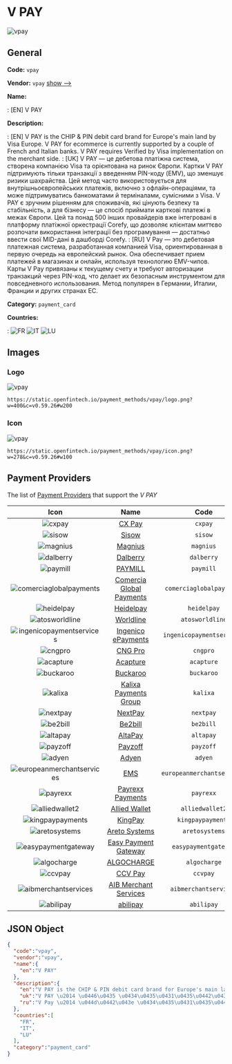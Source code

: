 
# V PAY 
![vpay](https://static.openfintech.io/payment_methods/vpay/logo.png?w=400&c=v0.59.26#w200)  

## General 
**Code:** `vpay` 
 
**Vendor:** `vpay` [show -->](/vendors/vpay/) 
 
**Name:** 
 
:	[EN] V PAY 
 
**Description:** 
 
: [EN] V PAY is the CHIP & PIN debit card brand for Europe's main land by Visa Europe. V PAY for ecommerce is currently supported by a couple of French and Italian banks. V PAY requires Verified by Visa implementation on the merchant side. 
: [UK] V PAY — це дебетова платіжна система, створена компанією Visa та орієнтована на ринок Європи. Картки V PAY підтримують тільки транзакції з введенням PIN-коду (EMV), що зменшує ризики шахрайства. Цей метод часто використовується для внутрішньоєвропейських платежів, включно з офлайн-операціями, та може підтримуватись банкоматами й терміналами, сумісними з Visa. V PAY є зручним рішенням для споживачів, які цінують безпеку та стабільність, а для бізнесу — це спосіб приймати карткові платежі в межах Європи. Цей та понад 500 інших провайдерів вже інтегровані в платформу платіжної оркестрації Corefy, що дозволяє клієнтам миттєво розпочати використання інтеграції без програмування — достатньо ввести свої MID-дані в дашборді Corefy. 
: [RU] V Pay — это дебетовая платежная система, разработанная компанией Visa, ориентированная в первую очередь на европейский рынок. Она обеспечивает прием платежей в магазинах и онлайн, используя технологию EMV-чипов. Карты V Pay привязаны к текущему счету и требуют авторизации транзакций через PIN-код, что делает их безопасным инструментом для повседневного использования. Метод популярен в Германии, Италии, Франции и других странах ЕС. 
 
**Category:** `payment_card` 
 
**Countries:** 
 
:	![FR](https://cdnjs.cloudflare.com/ajax/libs/flag-icon-css/3.3.0/flags/4x3/fr.svg#w24) 	![IT](https://cdnjs.cloudflare.com/ajax/libs/flag-icon-css/3.3.0/flags/4x3/it.svg#w24) 	![LU](https://cdnjs.cloudflare.com/ajax/libs/flag-icon-css/3.3.0/flags/4x3/lu.svg#w24)  

## Images 

### Logo 
![vpay](https://static.openfintech.io/payment_methods/vpay/logo.png?w=400&c=v0.59.26#w200)  

```
https://static.openfintech.io/payment_methods/vpay/logo.png?w=400&c=v0.59.26#w200
```  

### Icon 
![vpay](https://static.openfintech.io/payment_methods/vpay/icon.png?w=278&c=v0.59.26#w100)  

```
https://static.openfintech.io/payment_methods/vpay/icon.png?w=278&c=v0.59.26#w100
```  

## Payment Providers 
 
The list of [Payment Providers](/payment-providers/) that support the _V PAY_ 

|Icon|Name|Code| 
|:---:|:---:|:---:| 
|![cxpay](https://static.openfintech.io/payment_providers/cxpay/icon.png?w=278&c=v0.59.26#w100) |[CX Pay](/payment-providers/cxpay/)|`cxpay`| 
|![sisow](https://static.openfintech.io/payment_providers/sisow/icon.png?w=278&c=v0.59.26#w100) |[Sisow](/payment-providers/sisow/)|`sisow`| 
|![magnius](https://static.openfintech.io/payment_providers/magnius/icon.png?w=278&c=v0.59.26#w100) |[Magnius](/payment-providers/magnius/)|`magnius`| 
|![dalberry](https://static.openfintech.io/payment_providers/dalberry/icon.png?w=278&c=v0.59.26#w100) |[Dalberry](/payment-providers/dalberry/)|`dalberry`| 
|![paymill](https://static.openfintech.io/payment_providers/paymill/icon.png?w=278&c=v0.59.26#w100) |[PAYMILL](/payment-providers/paymill/)|`paymill`| 
|![comerciaglobalpayments](https://static.openfintech.io/payment_providers/comerciaglobalpayments/icon.png?w=278&c=v0.59.26#w100) |[Comercia Global Payments](/payment-providers/comerciaglobalpayments/)|`comerciaglobalpayments`| 
|![heidelpay](https://static.openfintech.io/payment_providers/heidelpay/icon.png?w=278&c=v0.59.26#w100) |[Heidelpay](/payment-providers/heidelpay/)|`heidelpay`| 
|![atosworldline](https://static.openfintech.io/payment_providers/atosworldline/icon.png?w=278&c=v0.59.26#w100) |[Worldline](/payment-providers/atosworldline/)|`atosworldline`| 
|![ingenicopaymentservices](https://static.openfintech.io/payment_providers/ingenicopaymentservices/icon.png?w=278&c=v0.59.26#w100) |[Ingenico ePayments](/payment-providers/ingenicopaymentservices/)|`ingenicopaymentservices`| 
|![cngpro](https://static.openfintech.io/payment_providers/cngpro/icon.png?w=278&c=v0.59.26#w100) |[CNG Pro](/payment-providers/cngpro/)|`cngpro`| 
|![acapture](https://static.openfintech.io/payment_providers/acapture/icon.png?w=278&c=v0.59.26#w100) |[Acapture](/payment-providers/acapture/)|`acapture`| 
|![buckaroo](https://static.openfintech.io/payment_providers/buckaroo/icon.png?w=278&c=v0.59.26#w100) |[Buckaroo](/payment-providers/buckaroo/)|`buckaroo`| 
|![kalixa](https://static.openfintech.io/payment_providers/kalixa/icon.png?w=278&c=v0.59.26#w100) |[Kalixa Payments Group](/payment-providers/kalixa/)|`kalixa`| 
|![nextpay](https://static.openfintech.io/payment_providers/nextpay/icon.png?w=278&c=v0.59.26#w100) |[NextPay](/payment-providers/nextpay/)|`nextpay`| 
|![be2bill](https://static.openfintech.io/payment_providers/be2bill/icon.png?w=278&c=v0.59.26#w100) |[Be2bill](/payment-providers/be2bill/)|`be2bill`| 
|![altapay](https://static.openfintech.io/payment_providers/altapay/icon.png?w=278&c=v0.59.26#w100) |[AltaPay](/payment-providers/altapay/)|`altapay`| 
|![payzoff](https://static.openfintech.io/payment_providers/payzoff/icon.png?w=278&c=v0.59.26#w100) |[Payzoff](/payment-providers/payzoff/)|`payzoff`| 
|![adyen](https://static.openfintech.io/payment_providers/adyen/icon.svg?w=278&c=v0.59.26#w100) |[Adyen](/payment-providers/adyen/)|`adyen`| 
|![europeanmerchantservices](https://static.openfintech.io/payment_providers/europeanmerchantservices/icon.png?w=278&c=v0.59.26#w100) |[EMS](/payment-providers/europeanmerchantservices/)|`europeanmerchantservices`| 
|![payrexx](https://static.openfintech.io/payment_providers/payrexx/icon.png?w=278&c=v0.59.26#w100) |[Payrexx Payments](/payment-providers/payrexx/)|`payrexx`| 
|![alliedwallet2](https://static.openfintech.io/payment_providers/alliedwallet2/icon.png?w=278&c=v0.59.26#w100) |[Allied Wallet](/payment-providers/alliedwallet2/)|`alliedwallet2`| 
|![kingpaypayments](https://static.openfintech.io/payment_providers/kingpaypayments/icon.png?w=278&c=v0.59.26#w100) |[KingPay](/payment-providers/kingpaypayments/)|`kingpaypayments`| 
|![aretosystems](https://static.openfintech.io/payment_providers/aretosystems/icon.png?w=278&c=v0.59.26#w100) |[Areto Systems](/payment-providers/aretosystems/)|`aretosystems`| 
|![easypaymentgateway](https://static.openfintech.io/payment_providers/easypaymentgateway/icon.png?w=278&c=v0.59.26#w100) |[Easy Payment Gateway](/payment-providers/easypaymentgateway/)|`easypaymentgateway`| 
|![algocharge](https://static.openfintech.io/payment_providers/algocharge/icon.png?w=278&c=v0.59.26#w100) |[ALGOCHARGE](/payment-providers/algocharge/)|`algocharge`| 
|![ccvpay](https://static.openfintech.io/payment_providers/ccvpay/icon.png?w=278&c=v0.59.26#w100) |[CCV Pay](/payment-providers/ccvpay/)|`ccvpay`| 
|![aibmerchantservices](https://static.openfintech.io/payment_providers/aibmerchantservices/icon.png?w=278&c=v0.59.26#w100) |[AIB Merchant Services](/payment-providers/aibmerchantservices/)|`aibmerchantservices`| 
|![abilipay](https://static.openfintech.io/payment_providers/abilipay/icon.png?w=278&c=v0.59.26#w100) |[abilipay](/payment-providers/abilipay/)|`abilipay`| 
 

## JSON Object 

```json
{
  "code":"vpay",
  "vendor":"vpay",
  "name":{
    "en":"V PAY"
  },
  "description":{
    "en":"V PAY is the CHIP & PIN debit card brand for Europe's main land by Visa Europe. V PAY for ecommerce is currently supported by a couple of French and Italian banks. V PAY requires Verified by Visa implementation on the merchant side.",
    "uk":"V PAY \u2014 \u0446\u0435 \u0434\u0435\u0431\u0435\u0442\u043e\u0432\u0430 \u043f\u043b\u0430\u0442\u0456\u0436\u043d\u0430 \u0441\u0438\u0441\u0442\u0435\u043c\u0430, \u0441\u0442\u0432\u043e\u0440\u0435\u043d\u0430 \u043a\u043e\u043c\u043f\u0430\u043d\u0456\u0454\u044e Visa \u0442\u0430 \u043e\u0440\u0456\u0454\u043d\u0442\u043e\u0432\u0430\u043d\u0430 \u043d\u0430 \u0440\u0438\u043d\u043e\u043a \u0404\u0432\u0440\u043e\u043f\u0438. \u041a\u0430\u0440\u0442\u043a\u0438 V PAY \u043f\u0456\u0434\u0442\u0440\u0438\u043c\u0443\u044e\u0442\u044c \u0442\u0456\u043b\u044c\u043a\u0438 \u0442\u0440\u0430\u043d\u0437\u0430\u043a\u0446\u0456\u0457 \u0437 \u0432\u0432\u0435\u0434\u0435\u043d\u043d\u044f\u043c PIN-\u043a\u043e\u0434\u0443 (EMV), \u0449\u043e \u0437\u043c\u0435\u043d\u0448\u0443\u0454 \u0440\u0438\u0437\u0438\u043a\u0438 \u0448\u0430\u0445\u0440\u0430\u0439\u0441\u0442\u0432\u0430. \u0426\u0435\u0439 \u043c\u0435\u0442\u043e\u0434 \u0447\u0430\u0441\u0442\u043e \u0432\u0438\u043a\u043e\u0440\u0438\u0441\u0442\u043e\u0432\u0443\u0454\u0442\u044c\u0441\u044f \u0434\u043b\u044f \u0432\u043d\u0443\u0442\u0440\u0456\u0448\u043d\u044c\u043e\u0454\u0432\u0440\u043e\u043f\u0435\u0439\u0441\u044c\u043a\u0438\u0445 \u043f\u043b\u0430\u0442\u0435\u0436\u0456\u0432, \u0432\u043a\u043b\u044e\u0447\u043d\u043e \u0437 \u043e\u0444\u043b\u0430\u0439\u043d-\u043e\u043f\u0435\u0440\u0430\u0446\u0456\u044f\u043c\u0438, \u0442\u0430 \u043c\u043e\u0436\u0435 \u043f\u0456\u0434\u0442\u0440\u0438\u043c\u0443\u0432\u0430\u0442\u0438\u0441\u044c \u0431\u0430\u043d\u043a\u043e\u043c\u0430\u0442\u0430\u043c\u0438 \u0439 \u0442\u0435\u0440\u043c\u0456\u043d\u0430\u043b\u0430\u043c\u0438, \u0441\u0443\u043c\u0456\u0441\u043d\u0438\u043c\u0438 \u0437 Visa. V PAY \u0454 \u0437\u0440\u0443\u0447\u043d\u0438\u043c \u0440\u0456\u0448\u0435\u043d\u043d\u044f\u043c \u0434\u043b\u044f \u0441\u043f\u043e\u0436\u0438\u0432\u0430\u0447\u0456\u0432, \u044f\u043a\u0456 \u0446\u0456\u043d\u0443\u044e\u0442\u044c \u0431\u0435\u0437\u043f\u0435\u043a\u0443 \u0442\u0430 \u0441\u0442\u0430\u0431\u0456\u043b\u044c\u043d\u0456\u0441\u0442\u044c, \u0430 \u0434\u043b\u044f \u0431\u0456\u0437\u043d\u0435\u0441\u0443 \u2014 \u0446\u0435 \u0441\u043f\u043e\u0441\u0456\u0431 \u043f\u0440\u0438\u0439\u043c\u0430\u0442\u0438 \u043a\u0430\u0440\u0442\u043a\u043e\u0432\u0456 \u043f\u043b\u0430\u0442\u0435\u0436\u0456 \u0432 \u043c\u0435\u0436\u0430\u0445 \u0404\u0432\u0440\u043e\u043f\u0438. \u0426\u0435\u0439 \u0442\u0430 \u043f\u043e\u043d\u0430\u0434 500 \u0456\u043d\u0448\u0438\u0445 \u043f\u0440\u043e\u0432\u0430\u0439\u0434\u0435\u0440\u0456\u0432 \u0432\u0436\u0435 \u0456\u043d\u0442\u0435\u0433\u0440\u043e\u0432\u0430\u043d\u0456 \u0432 \u043f\u043b\u0430\u0442\u0444\u043e\u0440\u043c\u0443 \u043f\u043b\u0430\u0442\u0456\u0436\u043d\u043e\u0457 \u043e\u0440\u043a\u0435\u0441\u0442\u0440\u0430\u0446\u0456\u0457 Corefy, \u0449\u043e \u0434\u043e\u0437\u0432\u043e\u043b\u044f\u0454 \u043a\u043b\u0456\u0454\u043d\u0442\u0430\u043c \u043c\u0438\u0442\u0442\u0454\u0432\u043e \u0440\u043e\u0437\u043f\u043e\u0447\u0430\u0442\u0438 \u0432\u0438\u043a\u043e\u0440\u0438\u0441\u0442\u0430\u043d\u043d\u044f \u0456\u043d\u0442\u0435\u0433\u0440\u0430\u0446\u0456\u0457 \u0431\u0435\u0437 \u043f\u0440\u043e\u0433\u0440\u0430\u043c\u0443\u0432\u0430\u043d\u043d\u044f \u2014 \u0434\u043e\u0441\u0442\u0430\u0442\u043d\u044c\u043e \u0432\u0432\u0435\u0441\u0442\u0438 \u0441\u0432\u043e\u0457 MID-\u0434\u0430\u043d\u0456 \u0432 \u0434\u0430\u0448\u0431\u043e\u0440\u0434\u0456 Corefy.",
    "ru":"V Pay \u2014 \u044d\u0442\u043e \u0434\u0435\u0431\u0435\u0442\u043e\u0432\u0430\u044f \u043f\u043b\u0430\u0442\u0435\u0436\u043d\u0430\u044f \u0441\u0438\u0441\u0442\u0435\u043c\u0430, \u0440\u0430\u0437\u0440\u0430\u0431\u043e\u0442\u0430\u043d\u043d\u0430\u044f \u043a\u043e\u043c\u043f\u0430\u043d\u0438\u0435\u0439 Visa, \u043e\u0440\u0438\u0435\u043d\u0442\u0438\u0440\u043e\u0432\u0430\u043d\u043d\u0430\u044f \u0432 \u043f\u0435\u0440\u0432\u0443\u044e \u043e\u0447\u0435\u0440\u0435\u0434\u044c \u043d\u0430 \u0435\u0432\u0440\u043e\u043f\u0435\u0439\u0441\u043a\u0438\u0439 \u0440\u044b\u043d\u043e\u043a. \u041e\u043d\u0430 \u043e\u0431\u0435\u0441\u043f\u0435\u0447\u0438\u0432\u0430\u0435\u0442 \u043f\u0440\u0438\u0435\u043c \u043f\u043b\u0430\u0442\u0435\u0436\u0435\u0439 \u0432 \u043c\u0430\u0433\u0430\u0437\u0438\u043d\u0430\u0445 \u0438 \u043e\u043d\u043b\u0430\u0439\u043d, \u0438\u0441\u043f\u043e\u043b\u044c\u0437\u0443\u044f \u0442\u0435\u0445\u043d\u043e\u043b\u043e\u0433\u0438\u044e EMV-\u0447\u0438\u043f\u043e\u0432. \u041a\u0430\u0440\u0442\u044b V Pay \u043f\u0440\u0438\u0432\u044f\u0437\u0430\u043d\u044b \u043a \u0442\u0435\u043a\u0443\u0449\u0435\u043c\u0443 \u0441\u0447\u0435\u0442\u0443 \u0438 \u0442\u0440\u0435\u0431\u0443\u044e\u0442 \u0430\u0432\u0442\u043e\u0440\u0438\u0437\u0430\u0446\u0438\u0438 \u0442\u0440\u0430\u043d\u0437\u0430\u043a\u0446\u0438\u0439 \u0447\u0435\u0440\u0435\u0437 PIN-\u043a\u043e\u0434, \u0447\u0442\u043e \u0434\u0435\u043b\u0430\u0435\u0442 \u0438\u0445 \u0431\u0435\u0437\u043e\u043f\u0430\u0441\u043d\u044b\u043c \u0438\u043d\u0441\u0442\u0440\u0443\u043c\u0435\u043d\u0442\u043e\u043c \u0434\u043b\u044f \u043f\u043e\u0432\u0441\u0435\u0434\u043d\u0435\u0432\u043d\u043e\u0433\u043e \u0438\u0441\u043f\u043e\u043b\u044c\u0437\u043e\u0432\u0430\u043d\u0438\u044f. \u041c\u0435\u0442\u043e\u0434 \u043f\u043e\u043f\u0443\u043b\u044f\u0440\u0435\u043d \u0432 \u0413\u0435\u0440\u043c\u0430\u043d\u0438\u0438, \u0418\u0442\u0430\u043b\u0438\u0438, \u0424\u0440\u0430\u043d\u0446\u0438\u0438 \u0438 \u0434\u0440\u0443\u0433\u0438\u0445 \u0441\u0442\u0440\u0430\u043d\u0430\u0445 \u0415\u0421."
  },
  "countries":[
    "FR",
    "IT",
    "LU"
  ],
  "category":"payment_card"
}
```  
